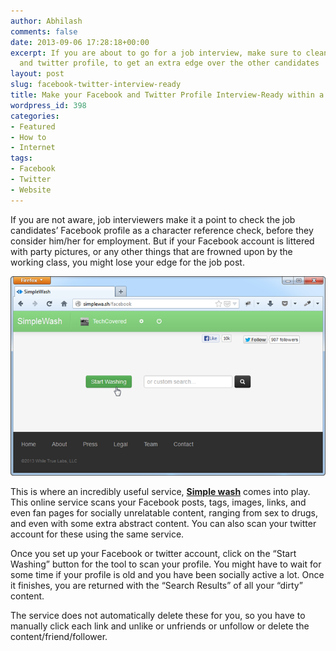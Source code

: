 ```yaml
---
author: Abhilash
comments: false
date: 2013-09-06 17:28:18+00:00
excerpt: If you are about to go for a job interview, make sure to clean up your Facebook
  and twitter profile, to get an extra edge over the other candidates
layout: post
slug: facebook-twitter-interview-ready
title: Make your Facebook and Twitter Profile Interview-Ready within a Few Minutes
wordpress_id: 398
categories:
- Featured
- How to
- Internet
tags:
- Facebook
- Twitter
- Website
---
```


If you are not aware, job interviewers make it a point to check the job candidates’ Facebook profile as a character reference check, before they consider him/her for employment. But if your Facebook account is littered with party pictures, or any other things that are frowned upon by the working class, you might lose your edge for the job post.

![simple-wash](images/simple-wash.png)

This is where an incredibly useful service, **[Simple wash](http://simplewa.sh/)** comes into play. This online service scans your Facebook posts, tags, images, links, and even fan pages for socially unrelatable content, ranging from sex to drugs, and even with some extra abstract content. You can also scan your twitter account for these using the same service.

Once you set up your Facebook or twitter account, click on the “Start Washing” button for the tool to scan your profile. You might have to wait for some time if your profile is old and you have been socially active a lot. Once it finishes, you are returned with the “Search Results” of all your “dirty” content.

The service does not automatically delete these for you, so you have to manually click each link and unlike or unfriends or unfollow or delete the content/friend/follower.
